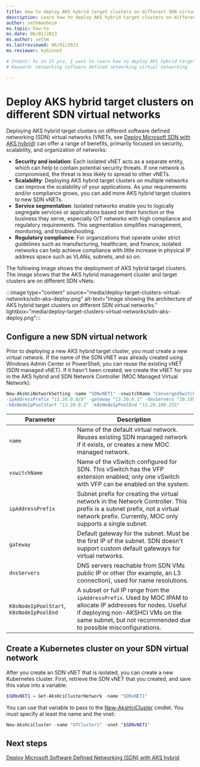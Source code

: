 ```yaml
---
title: How to deploy AKS hybrid target clusters on different SDN virtual networks
description: Learn how to deploy AKS hybrid target clusters on different software defined networking (SDN) virtual networks.
author: sethmanheim
ms.topic: how-to
ms.date: 06/01/2023
ms.author: sethm 
ms.lastreviewed: 06/01/2023
ms.reviewer: kybisnet

# Intent: As an IT pro, I want to learn how to deploy AKS hybrid target clusters on different SDN virtual networks.
# Keyword: networking software defined networking virtual networking

---
```


# Deploy AKS hybrid target clusters on different SDN virtual networks

Deploying AKS hybrid target clusters on different software defined networking (SDN) virtual networks (VNETs, see [Deploy Microsoft SDN with AKS hybrid](software-defined-networking.md)) can offer a range of benefits, primarily focused on security, scalability, and organization of networks:

- **Security and isolation**: Each isolated vNET acts as a separate entity, which can help to contain potential security threats. If one network is compromised, the threat is less likely to spread to other vNETs.
- **Scalability**: Deploying AKS hybrid target clusters on multiple networks can improve the scalability of your applications. As your requirements and/or compliance grows, you can add more AKS hybrid target clusters to new SDN vNETs.
- **Service segmentation**: Isolated networks enable you to logically segregate services or applications based on their function or the business they serve, especially O/T networks with high compliance and regulatory requirements. This segmentation simplifies management, monitoring, and troubleshooting.
- **Regulatory compliance**: For organizations that operate under strict guidelines such as manufacturing, healthcare, and finance, isolated networks can help achieve compliance with little increase in physical IP address space such as VLANs, subnets, and so on.

The following image shows the deployment of AKS hybrid target clusters. The image shows that the AKS hybrid management cluster and target clusters are on different SDN vNets:

:::image type="content" source="media/deploy-target-clusters-virtual-networks/sdn-aks-deploy.png" alt-text="Image showing the architecture of AKS hybrid target clusters on different SDN virtual networks." lightbox="media/deploy-target-clusters-virtual-networks/sdn-aks-deploy.png":::

## Configure a new SDN virtual network

Prior to deploying a new AKS hybrid target cluster, you must create a new virtual network. If the name of the SDN vNET was already created using Windows Admin Center or PowerShell, you can reuse the existing vNET (SDN managed vNET). If it hasn't been created, we create the vNET for you in the AKS hybrid and SDN Network Controller (MOC Managed Virtual Network):

```powershell
New-AksHciNetworkSetting -name "SDNvNET1" -vswitchName "ConvergedSwitch(hci) ` 
-ipAddressPrefix "13.20.0.0/8" -gateway "13.20.0.1" -dnsServers "10.195.95.223"  ` 
-k8sNodeIpPoolStart "13.20.0.2" -k8sNodeIpPoolEnd "13.20.100.255"  ` 
```

|       Parameter                          |     Description                                                                                                                                                                                                           |
|------------------------------------------|---------------------------------------------------------------------------------------------------------------------------------------------------------------------------------------------------------------------------|
|     `name`                                 |   Name of the default virtual network. Reuses existing SDN managed network if it exists, or creates a new MOC managed network.                                                                                                |
|     `vswitchName`                         |   Name of the vSwitch configured for SDN. This vSwitch has the VFP extension enabled; only one vSwitch with VFP can be enabled on the system.                                                                           |
|     `ipAddressPrefix`                      |   Subnet prefix for creating the virtual network in the Network Controller. This prefix is a subnet prefix, not a virtual network prefix. Currently, MOC only supports a single subnet.                                           |
|     `gateway`                              |   Default gateway for the subnet. Must be the first IP of the subnet. SDN doesn't support custom default gateways for virtual networks.                                                                                  |
|     `dnsServers`                           |   DNS servers reachable from SDN VMs public IP or other (for example, an L3 connection), used for name resolutions.                                                                                                              |
|     `K8sNodeIpPoolStart`, `K8sNodeIpPoolEnd`  |   A subset or full IP range from the `ipAddressPrefix`. Used by MOC IPAM to allocate IP addresses for nodes. Useful if deploying non-AKSHCI VMs on the same subnet, but not recommended due to possible misconfigurations.  |

## Create a Kubernetes cluster on your SDN virtual network

After you create an SDN vNET that is isolated, you can create a new Kubernetes cluster. First, retrieve the SDN vNET that you created, and save this value into a variable:

```powershell
$SDNvNET1 = Get-AksHciClusterNetwork -name "SDNvNET1"
```

You can use that variable to pass to the [New-AksHciCluster](reference/ps/new-akshcicluster.md) cmdlet. You must specify at least the name and the vnet:

```powershell
New-AksHciCluster -name "OTCluster1" -vnet "$SDNvNET1"
```

## Next steps

[Deploy Microsoft Software Defined Networking (SDN) with AKS hybrid](software-defined-networking.md)